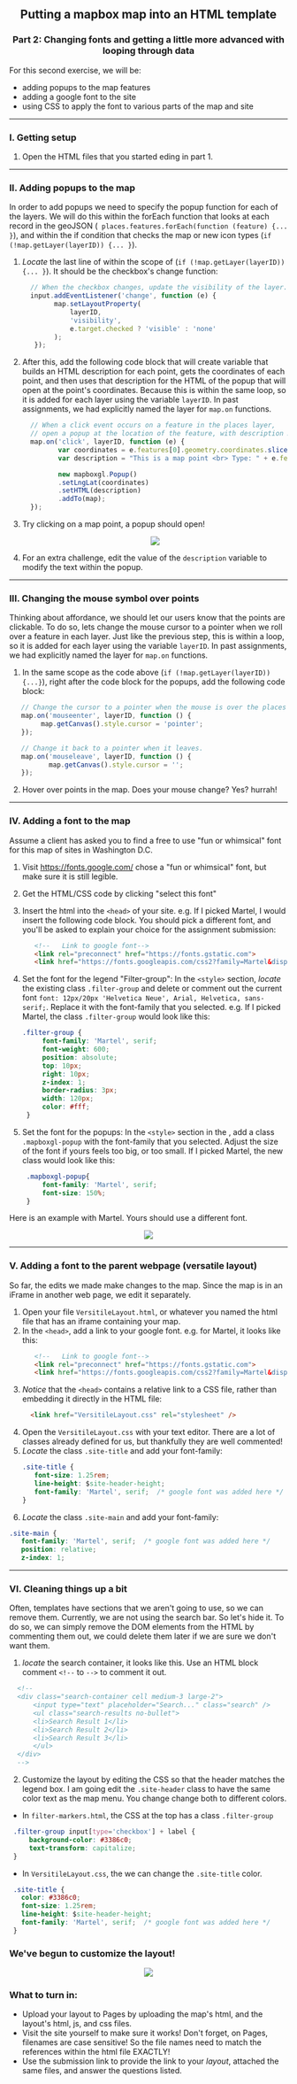 <h2 align="center"> Putting a mapbox map into an HTML template </h2>
<h3 align="center"> Part 2: Changing fonts and getting a little more advanced with looping through data</h3>



For this second exercise, we will be:
- adding popups to the map features
- adding a google font to the site
- using CSS to apply the font to various parts of the map and site


----------

### I. Getting setup  


1. Open the HTML files that you started eding in part 1.

----------

### II. Adding popups to the map

In order to add popups we need to specify the popup function for each of the layers.  We will do this within the forEach function that looks at each record in the geoJSON (` places.features.forEach(function (feature) {... }`), and within the if condition that checks the map or new icon types (`if (!map.getLayer(layerID)) {... }`).  

1. *Locate* the last line of within the scope of (`if (!map.getLayer(layerID)) {... }`).  It should be the checkbox's change function:
   ```javascript
     // When the checkbox changes, update the visibility of the layer.
     input.addEventListener('change', function (e) {
           map.setLayoutProperty(
               layerID,
               'visibility',
               e.target.checked ? 'visible' : 'none'
           );
      });
   ```
    
2. After this, add the following code block that will create variable that builds an HTML description for each point, gets the coordinates of each point, and then uses that description for the HTML of the popup that will open at the point's coordinates. Because this is within the same loop, so it is added for each layer using the variable `layerID`. In past assignments, we had explicitly named the layer for `map.on` functions.

   ```javascript
     // When a click event occurs on a feature in the places layer, 
     // open a popup at the location of the feature, with description HTML from its properties.
     map.on('click', layerID, function (e) {
            var coordinates = e.features[0].geometry.coordinates.slice();
            var description = "This is a map point <br> Type: " + e.features[0].properties.icon;

            new mapboxgl.Popup()
            .setLngLat(coordinates)
            .setHTML(description)
            .addTo(map);
     });
   ```  
3. Try clicking on a map point, a popup should open!
   <p align="center">
	    <img src= "Images/05-popup.JPG"> 
   </p>
 
  
4. For an extra challenge, edit the value of the `description` variable to modify the text within the popup.

----------

### III. Changing the mouse symbol over points 

Thinking about affordance, we should let our users know that the points are clickable. To do so, lets change the mouse cursor to a pointer when we roll over a feature in each layer. Just like the previous step, this is within a loop, so it is added for each layer using the variable `layerID`. In past assignments, we had explicitly named the layer for `map.on` functions.

1. In the same scope as the code above (`if (!map.getLayer(layerID)) {...}`), right after the code block for the popups, add the following code block:
  ```javascript
     // Change the cursor to a pointer when the mouse is over the places layer.
     map.on('mouseenter', layerID, function () {
          map.getCanvas().style.cursor = 'pointer';
     });

     // Change it back to a pointer when it leaves.
     map.on('mouseleave', layerID, function () {
            map.getCanvas().style.cursor = '';
     });
  ```

2. Hover over points in the map. Does your mouse change? Yes? hurrah!

----------

### IV. Adding a font to the map

Assume a client has asked you to find a free to use "fun or whimsical" font for this map of sites in Washington D.C.

1. Visit https://fonts.google.com/ chose a "fun or whimsical" font, but make sure it is still legible. 
2. Get the HTML/CSS code by clicking "select this font"
3. Insert the html into the `<head>` of your site.
   e.g. If I picked Martel, I would insert the following code block. You should pick a different font, and you'll be asked to explain your choice for the assignment submission:
   ```html
      <!--   Link to google font-->
      <link rel="preconnect" href="https://fonts.gstatic.com">
      <link href="https://fonts.googleapis.com/css2?family=Martel&display=swap" rel="stylesheet">
   ```
4. Set the font for the legend "Filter-group":
   In the `<style>` section, *locate* the existing class `.filter-group` and delete or comment out the current font `font: 12px/20px 'Helvetica Neue', Arial, Helvetica, sans-serif;`. Replace it with the font-family that you selected.
   e.g. If I picked Martel, the class `.filter-group` would look like this:
   ```css
   .filter-group {
        font-family: 'Martel', serif;
        font-weight: 600;
        position: absolute;
        top: 10px;
        right: 10px;
        z-index: 1;
        border-radius: 3px;
        width: 120px;
        color: #fff;
    }
   ```
   
5. Set the font for the popups:
   In the `<style>` section in the , add a class `.mapboxgl-popup` with the font-family that you selected. Adjust the size of the font if yours feels too big, or too small. If I picked Martel, the new class would look like this:
   ```css
    .mapboxgl-popup{
        font-family: 'Martel', serif;
        font-size: 150%;
    }   
    ```

Here is an example with Martel. Yours should use a different font.
   <p align="center">
	    <img src= "Images/05-popup-font.JPG">
   </p>

----------

### V. Adding a font to the parent webpage (versatile layout)

So far, the edits we made make changes to the map. Since the map is in an iFrame in another web page, we edit it separately.

1. Open your file `VersitileLayout.html`, or whatever you named the html file that has an iframe containing your map.
2. In the `<head>`, add a link to your google font. e.g. for Martel, it looks like this:
   ```html
      <!--   Link to google font-->
      <link rel="preconnect" href="https://fonts.gstatic.com">
      <link href="https://fonts.googleapis.com/css2?family=Martel&display=swap" rel="stylesheet">
   ```
3. *Notice* that the `<head>` contains a relative link to a CSS file, rather than embedding it directly in the HTML file: 
   ```html
     <link href="VersitileLayout.css" rel="stylesheet" />
   ```
4. Open the `VersitileLayout.css` with your text editor. There are a lot of classes already defined for us, but thankfully they are well commented! 
5. *Locate* the class `.site-title` and add your font-family:
   ```css
   .site-title {
	  font-size: 1.25rem;
	  line-height: $site-header-height;
	  font-family: 'Martel', serif;  /* google font was added here */
   }
   ```
6.  *Locate* the class `.site-main` and add your font-family:
   ```css
   .site-main {
	  font-family: 'Martel', serif;  /* google font was added here */
	  position: relative;
	  z-index: 1;
   ```


----------
### VI. Cleaning things up a bit

Often, templates have sections that we aren't going to use, so we can remove them.  Currently, we are not using the search bar. So let's hide it. To do so, we can simply remove the DOM elements from the HTML by commenting them out, we could delete them later if we are sure we don't want them.

1. *locate* the search container, it looks like this. Use an HTML block comment `<!--` to `-->` to comment it out.
  ```html
	<!--
	<div class="search-container cell medium-3 large-2">
	    <input type="text" placeholder="Search..." class="search" />
	    <ul class="search-results no-bullet">
		<li>Search Result 1</li>
		<li>Search Result 2</li>
		<li>Search Result 3</li>
	    </ul>
	</div>
	-->
   ```
   
 2. Customize the layout by editing the CSS so that the header matches the legend box. I am going edit the `.site-header` class to have the same color text as the map menu. You change change both to different colors.
  - In `filter-markers.html`, the CSS at the top has a class `.filter-group` 
  
   ```css
    .filter-group input[type='checkbox'] + label {
        background-color: #3386c0;
        text-transform: capitalize;
    }
   ```
   
  - In `VersitileLayout.css`, the we can change the `.site-title` color.
  
   ```css
    .site-title {
	  color: #3386c0;
	  font-size: 1.25rem;
	  line-height: $site-header-height;
	  font-family: 'Martel', serif;  /* google font was added here */
    }
   ```
   
### We've begun to customize the layout!  
  <p align="center">
	    <img src= "Images/05-Header-title.JPG"> 
     </p>
     
### What to turn in:
- Upload your layout to Pages by uploading the map's html, and the layout's html, js, and css files. 
- Visit the site yourself to make sure it works! Don't forget, on Pages, filenames are case sensitive! So the file names need to match the references within the html file EXACTLY!
- Use the submission link to provide the link to your *layout*, attached the same files, and answer the questions listed.
